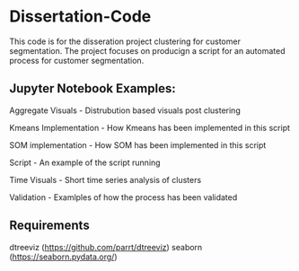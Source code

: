 # Dissertation-Code
 This code is for the disseration project clustering for customer segmentation. The project focuses on producign a script for an automated process for customer segmentation.

## Jupyter Notebook Examples:

Aggregate Visuals - Distrubution based visuals post clustering

Kmeans Implementation - How Kmeans has been implemented in this script

SOM implementation - How SOM has been implemented in this script

Script - An example of the script running

Time Visuals - Short time series analysis of clusters

Validation - Examlples of how the process has been validated

## Requirements
dtreeviz (https://github.com/parrt/dtreeviz)
seaborn (https://seaborn.pydata.org/)
